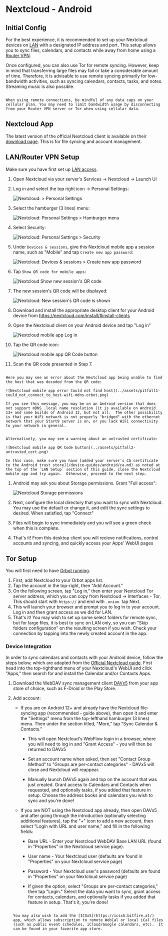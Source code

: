 # Nextcloud - Android

## Initial Config

For the best experience, it is recommended to set up your Nextcloud devices on [LAN](/user-manual/connecting-locally.md) with a designated IP address and port. This setup allows you to sync files, calendars, and contacts while away from home using a [Router VPN](/user-manual/connecting-remotely/router-vpn.md).

Once configured, you can also use Tor for remote syncing. However, keep in mind that transferring large files may fail or take a considerable amount of time. Therefore, it is advisable to use remote syncing primarily for low-bandwidth activities, such as syncing calendars, contacts, tasks, and notes. Streaming music is also possible.

```admonish warning

When using remote connections, be mindful of any data caps on your cellular plan. You may need to limit bandwidth usage by disconnecting from your Router VPN server or Tor when using cellular data.

```

## Nextcloud App

The latest version of the official Nextcloud client is available on their [download page](https://nextcloud.com/install/#install-clients). This is for file syncing and account management.

## LAN/Router VPN Setup

Make sure you have first set up [LAN access](/device-guides/android/ca.md).

1. Open Nextcloud via your server's Services -> Nextcloud -> Launch UI

1. Log in and select the top right icon -> Personal Settings:

   ![Nextcloud: > Personal Settings](../assets/web-step1-personal_settings.png)

1. Select the hamburger (3 lines) menu:

   ![Nextcloud: Personal Settings > Hamburger menu](../assets/web-step2-ps-profile.png)

1. Select Security:

   ![Nextcloud: Personal Settings > Security](../assets/web-step3-security.png)

1. Under `Devices & sessions`, give this Nextcloud mobile app a session name, such as "Mobile" and tap `Create new app password`:

   ![Nextcloud: Devices & sessions > Create new app password](../assets/web-step4-new_session.png)

1. Tap `Show QR code for mobile apps`:

   ![Nextcloud Show new session's QR code](../assets/web-step5-show_qr_code.png)

1. The new session's QR code will be displayed:

   ![Nextcloud: New session's QR code is shown](../assets/web-step6-qr_code_shown.png)

1. Download and install the appropriate desktop client for your Android device from https://nextcloud.com/install/#install-clients

1. Open the Nextcloud client on your Android device and tap "Log in"

   ![Nextcloud mobile app Log in](../assets/step1-login.png)

1. Tap the QR code icon:

   ![Nextcloud mobile app QR Code button](../assets/step2-read_qrcode.png)

1. Scan the QR code presented in Step 7.

```admonish note

Here you may see an error about the Nextcloud app being unable to find the host that was decoded from the QR code:

![Nextcloud mobile app error Could not find host](../assets/pitfall1-could_not_connect_to_host-wifi-mdns-orbot.png)

If you see this message, you may be on an Android version that does not support mDNS .local name resolution (it is available on Android 13+ and some builds of Android 12, but not all.  The other possibility is that your WiFi network is not properly "bridged" with the ethernet network that your Start9 server is on, or you lack WiFi connectivity to your network in general.

```

```admonish note

Alternatively, you may see a warning about an untrusted certificate:

![Nextcloud mobile app QR Code button](../assets/pitfall2-untrusted_cert.png)

In this case, make sure you have [added your server's CA certificate to the Android trust store](/device-guides/android/ca.md) as noted at the top of the `LAN Setup` section of this guide, close the Nextcloud mobile app and try again.  Otherwise, proceed to the next step.

```

1. Android may ask you about Storage permissions. Grant "Full access":

   ![Nextcloud Storage permissions](../assets/step3-grant_file_access.png)

1. Next, configure the local directory that you want to sync with Nextcloud. You may use the default or change it, and edit the sync settings to desired. When satisfied, tap "Connect"

1. Files will begin to sync immediately and you will see a green check when this is complete.

1. That's it! From this desktop client you will recieve notifications, control accounts and syncing, and quickly access your Apps' WebUI pages

## Tor Setup

You will first need to have [Orbot running](/src/device-guides/android/tor.md).

1. First, add Nextcloud to your Orbot apps list.
2. Tap the account in the top-right, then "Add Account."
3. On the following screen, tap "Log in," then enter your Nextcloud Tor server address, which you can copy from Nextcloud -> Interfaces - Tor. This should start with `https://` and end with `.onion`. tap Next.
4. This will launch your browser and prompt you to log in to your account. Log in and then grant access as we did for LAN.
5. That's it! You may wish to set up some select folders for remote sync, but for large files, it is best to sync on LAN only, so you can "Skip folders configuration" on the resulting screen if you wish. Check your connection by tapping into the newly created account in the app.

### Device Integration

In order to sync calendars and contacts with your Android device, follow the steps below, which are adapted from the [Official Nextcloud guide](https://docs.nextcloud.com/server/25/user_manual/en/groupware/sync_android.html). First head into the top-righthand menu of your Nextcloud's WebUI and click "Apps," then search for and install the Calendar and/or Contacts Apps.

1. Download the WebDAV sync management client [DAVx5](https://www.davx5.com/download/) from your app store of choice, such as F-Droid or the Play Store.

2. Add account:

   - If you are on Android 12+ and already have the Nextcloud file-syncing app (recommended - guide above), then open it and enter the "Settings" menu from the top-lefthand hamburger (3 lines) menu. Then under the section titled, "More," tap "Sync Calendar & Contacts."

     - This will open Nextcloud's WebFlow login in a browser, where you will need to log in and "Grant Access" - you will then be returned to DAVx5

     - Set an account name when asked, then set "Contact Group Method" to "Groups are per-contact categories" - DAVx5 will close and Nextcloud will reappear.

     - Manually launch DAVx5 again and top on the account that was just created. Grant access to Calendars and Contacts when requested, and optionally tasks, if you added that feature in setup. Choose the address books and calendars you wish to sync and you're done!

   - If you are NOT using the Nextcloud app already, then open DAVx5 and after going through the introduction (optionally selecting additional features), tap the "+" icon to add a new account, then select "Login with URL and user name," and fill in the following fields:

     - Base URL - Enter your Nextcloud WebDAV Base LAN URL (found in "Properties" in the Nextcloud service page).

     - User name - Your Nextcloud user (defaults are found in "Properties" on your Nextcloud service page)

     - Password - Your Nextcloud user's password (defaults are found in "Properties" on your Nextcloud service page)

     - If given the option, select "Groups are per-contact categories," then tap "Login." Select the data you want to sync, grant access for contacts, calendars, and optionally tasks if you added that feature in setup. That's it, you're done!

   ```admonish tip

   You may also wish to add the [ICSx5](https://icsx5.bitfire.at/) app, which allows subscription to remote WebCal or local iCal files (such as public event schedules, iCloud/Google calendars, etc).  It can be found in your favorite app store.

   ```
